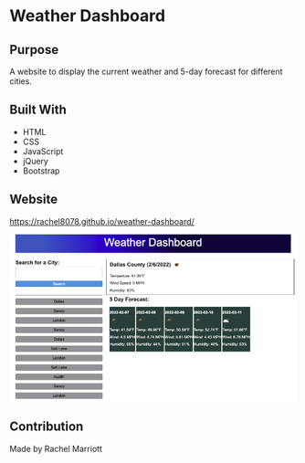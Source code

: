 # Weather Dashboard

## Purpose
A website to display the current weather and 5-day forecast for different cities.

## Built With
* HTML
* CSS
* JavaScript
* jQuery
* Bootstrap

## Website
https://rachel8078.github.io/weather-dashboard/

![](./assets/images/weather-dashboard.png)

## Contribution
Made by Rachel Marriott